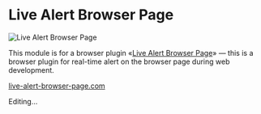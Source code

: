 # Live Alert Browser Page

![Live Alert Browser Page](https://raw.githubusercontent.com/semiromid/live-alert-bp/master/images/on_128x128_v1.png)

This module is for a browser plugin «[Live Alert Browser Page](https://live-alert-browser-page.com/)» — this is a browser plugin for real-time alert on the browser page during web development.

[live-alert-browser-page.com](https://live-alert-browser-page.com/)

Editing...